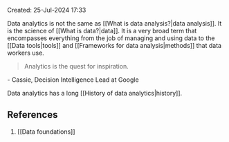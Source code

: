Created: 25-Jul-2024 17:33

Data analytics is not the same as [[What is data analysis?|data analysis]]. It is the science of [[What is data?|data]]. It is a very broad term that encompasses everything from the job of managing and using data to the [[Data tools|tools]] and [[Frameworks for data analysis|methods]] that data workers use. 

>Analytics is the quest for inspiration.

\- Cassie, Decision Intelligence Lead at Google

Data analytics has a long [[History of data analytics|history]].
## References
1. [[Data foundations]]
